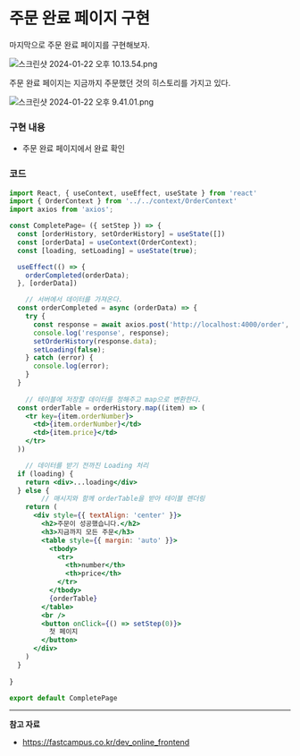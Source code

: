 # 주문 완료 페이지 구현

마지막으로 주문 완료 페이지를 구현해보자.

![스크린샷 2024-01-22 오후 10.13.54.png](https://github.com/Heo-y-y/development-blog/assets/112863029/be975520-f489-4575-979f-8a87f215feac)

주문 완료 페이지는 지금까지 주문했던 것의 히스토리를 가지고 있다.

![스크린샷 2024-01-22 오후 9.41.01.png](https://github.com/Heo-y-y/development-blog/assets/112863029/30307461-ab9a-489b-a172-56ad81a24378)

### 구현 내용

- 주문 완료 페이지에서 완료 확인

### 코드

```jsx
import React, { useContext, useEffect, useState } from 'react'
import { OrderContext } from '../../context/OrderContext'
import axios from 'axios';

const CompletePage= ({ setStep }) => {
  const [orderHistory, setOrderHistory] = useState([])
  const [orderData] = useContext(OrderContext);
  const [loading, setLoading] = useState(true);

  useEffect(() => {
    orderCompleted(orderData);
  }, [orderData])

	// 서버에서 데이터를 가져온다.
  const orderCompleted = async (orderData) => {
    try {
      const response = await axios.post('http://localhost:4000/order', orderData);
      console.log('response', response);
      setOrderHistory(response.data);
      setLoading(false);
    } catch (error) {
      console.log(error);
    }
  }
	
	// 테이블에 저장할 데이터를 정해주고 map으로 변환한다.
  const orderTable = orderHistory.map((item) => (
    <tr key={item.orderNumber}>
      <td>{item.orderNumber}</td>
      <td>{item.price}</td>
    </tr>
  ))

	// 데이터를 받기 전까진 Loading 처리
  if (loading) {
    return <div>...loading</div>
  } else {
		// 매시지와 함께 orderTable을 받아 테이블 렌더링
    return (
      <div style={{ textAlign: 'center' }}>
        <h2>주문이 성공했습니다.</h2>
        <h3>지금까지 모든 주문</h3>
        <table style={{ margin: 'auto' }}>
          <tbody>
            <tr>
              <th>number</th>
              <th>price</th>
            </tr>
          </tbody>
          {orderTable}
        </table>
        <br />
        <button onClick={() => setStep(0)}>
          첫 페이지
        </button>
      </div>
    )
  }
  
}

export default CompletePage
```

---

**참고 자료**

- <https://fastcampus.co.kr/dev_online_frontend>
